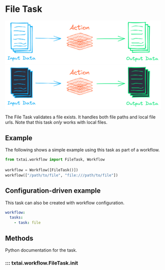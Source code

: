 # File Task

![task](../../images/task.png#only-light)
![task](../../images/task-dark.png#only-dark)

The File Task validates a file exists. It handles both file paths and local file urls. Note that this task _only_ works with local files.

## Example

The following shows a simple example using this task as part of a workflow.

```python
from txtai.workflow import FileTask, Workflow

workflow = Workflow([FileTask()])
workflow(["/path/to/file", "file:///path/to/file"])
```

## Configuration-driven example

This task can also be created with workflow configuration.

```yaml
workflow:
  tasks:
    - task: file
```

## Methods

Python documentation for the task.

### ::: txtai.workflow.FileTask.__init__
